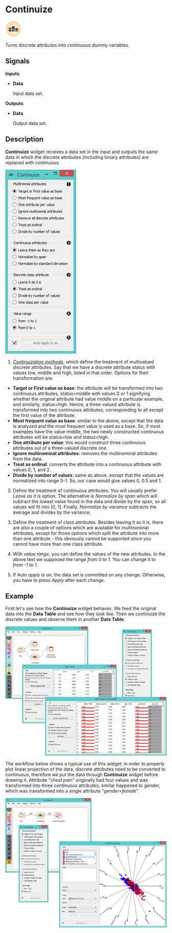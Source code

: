 Continuize
==========

![image](icons/continuize.png)

Turns discrete attributes into continuous dummy variables.

Signals
-------

**Inputs**:

- **Data**

  Input data set.

**Outputs**:

- **Data**

  Output data set.

Description
-----------

**Continuize** widget receives a data set in the input and outputs the same
data in which the discrete attributes (including binary attributes) are
replaced with continuous.

![image](images/Continuize-stamped.png)

1. [*Continuization methods*](https://en.wikipedia.org/wiki/Continuity_correction), which define the treatment of
multivalued discrete attributes. Say that we have a discrete attribute
status with values low, middle and high, listed in that order. Options
for their transformation are:

  - **Target or First value as base**: the attribute will be transformed
  into two continuous attributes, status=middle with values 0 or 1
  signifying whether the original attribute had value middle on a
  particular example, and similarly, status=high. Hence, a
  three-valued attribute is transformed into two continuous
  attributes, corresponding to all except the first value of
  the attribute.
  - **Most frequent value as base**: similar to the above, except that the
  data is analyzed and the most frequent value is used as a base.
  So, if most examples have the value middle, the two newly
  constructed continuous attributes will be status=low
  and status=high.
  - **One attribute per value**: this would construct three continuous
  attributes out of a three-valued discrete one.
  - **Ignore multinominal attributes**: removes the multinominal
  attributes from the data.
  - **Treat as ordinal**: converts the attribute into a continuous
  attribute with values 0, 1, and 2.
  - **Divide by number of values**: same as above, except that the values
  are normalized into range 0-1. So, our case would give values 0, 0.5 and 1.

2. Define the treatment of continuous attributes. You will usually prefer *Leave as it is* option. The alternative is 
  *Normalize by span* which will subtract the lowest value found in the data and divide by the
  span, so all values will fit into \[0, 1\]. Finally, *Normalize by variance* subtracts the average and divides by the 
  variance.

3. Define the treatment of class attributes. Besides leaving it as it is, 
  there are also a couple of options which are
  available for multinominal attributes, except for those options which
  split the attribute into more than one attribute - this obviously cannot
  be supported since you cannot have more than one class attribute.

4. With *value range*, you can define the values of the new attributes. In
  the above text we supposed the range *from 0 to 1*. You can change it to
  *from -1 to 1*.

5. If *Auto apply is on*, the data set is committed on any change.
  Otherwise, you have to press *Apply* after each change.

Example
-------

First let's see how the **Continuize** widget behaves. We feed the original data into the
**Data Table** and see how they look like. Then we continuize the discrete values and
observe them in another **Data Table**.

<img src="images/Continuize-Example1.png" alt="image" width="600">

The workflow below shows a typical use of this widget: in order to
properly plot linear projection of the data, discrete attributes need to
be converted to continuous, therefore we put the data through **Continuize**
widget before drawing it. Attribute "*chest pain*" originally had four
values and was transformed into three continuous attributes; similar
happened to gender, which was transformed into a single attribute
"*gender=female*".

<img src="images/Continuize-Example2.png" alt="image" width="600">
